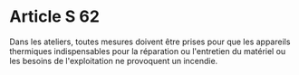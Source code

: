 # Article S 62

Dans les ateliers, toutes mesures doivent être prises pour que les appareils thermiques indispensables pour la réparation ou l'entretien du matériel ou les besoins de l'exploitation ne provoquent un incendie.
